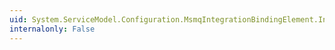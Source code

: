 ```yaml
---
uid: System.ServiceModel.Configuration.MsmqIntegrationBindingElement.InitializeFrom(System.ServiceModel.Channels.Binding)
internalonly: False
---
```

